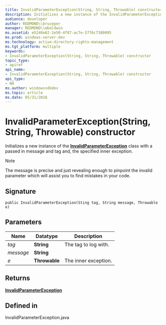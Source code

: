 ```yaml
---
title: InvalidParameterException(String, String, Throwable) constructor
description: Initializes a new instance of the InvalidParameterException class with a passed in message and tag and, the specified inner exception.
audience: developer
author: REDMOND\\bruceper
manager: REDMOND\\mbaldwin
ms.assetid: e5240e62-2e50-4f87-ac7e-5776c7380095
ms.prod: windows-server-dev
ms.technology: active-directory-rights-management
ms.tgt_platform: multiple
keywords:
- InvalidParameterException(String, String, Throwable) constructor
topic_type:
- apiref
api_name:
- InvalidParameterException(String, String, Throwable) constructor
api_type:
- NA
ms.author: windowssdkdev
ms.topic: article
ms.date: 05/31/2018
---
```


# InvalidParameterException(String, String, Throwable) constructor

Initializes a new instance of the [**InvalidParameterException**](invalidparameterexception-class-java.md) class with a passed in message and tag and, the specified inner exception.

> [!Note]  
> The message is precise and just revealing enough to pinpoint the invalid parameter which will assist you to find mistakes in your code.

 

## Signature

``` syntax
public InvalidParameterException(Sting tag, String message, Throwable e)
```

## Parameters



| Name                 | Datatype                 | Description                     |
|----------------------|--------------------------|---------------------------------|
| *tag*<br/>     | **String**<br/>    | The tag to log with.<br/> |
| *message*<br/> | **String**<br/>    |                                 |
| *e*<br/>       | **Throwable**<br/> | The inner exception.<br/> |



 

## Returns

[**InvalidParameterException**](invalidparameterexception-class-java.md)

## Defined in

InvalidParameterException.java

 

 





